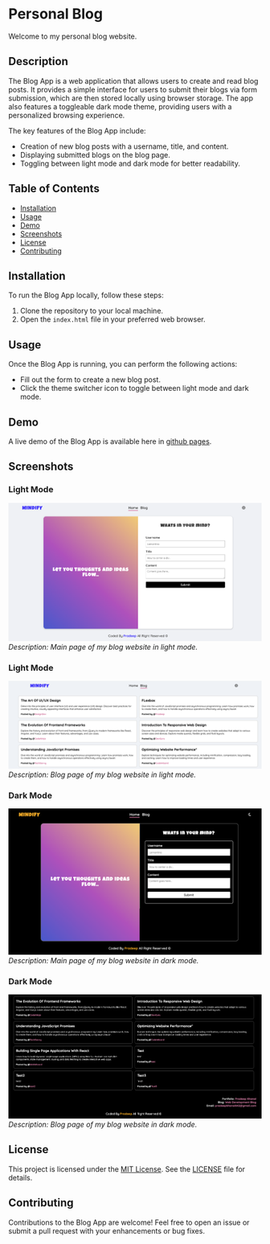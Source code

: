# Personal Blog

Welcome to my personal blog website.

## Description

The Blog App is a web application that allows users to create and read blog posts. It provides a simple interface for users to submit their blogs via form submission, which are then stored locally using browser storage. The app also features a toggleable dark mode theme, providing users with a personalized browsing experience.

The key features of the Blog App include:

- Creation of new blog posts with a username, title, and content.
- Displaying submitted blogs on the blog page.
- Toggling between light mode and dark mode for better readability.

## Table of Contents

- [Installation](#installation)
- [Usage](#usage)
- [Demo](#demo)
- [Screenshots](#screenshots)
- [License](#license)
- [Contributing](#contributing)

## Installation

To run the Blog App locally, follow these steps:

1. Clone the repository to your local machine.
2. Open the `index.html` file in your preferred web browser.

## Usage

Once the Blog App is running, you can perform the following actions:

- Fill out the form to create a new blog post.
- Click the theme switcher icon to toggle between light mode and dark mode.

## Demo

A live demo of the Blog App is available here in [github pages](https://pradeepkhanal23.github.io/my-blog-website/).

## Screenshots

### Light Mode

![Index Page](./assets/images/screenshots/index-page.png)
_Description: Main page of my blog website in light mode._

### Light Mode

![Blog Page](./assets/images/screenshots/blog-page.png)
_Description: Blog page of my blog website in light mode._

### Dark Mode

![Dark Mode (Index Page)](./assets/images/screenshots/index-page-darkmode.png)
_Description: Main page of my blog website in dark mode._

### Dark Mode

![Dark Mode (Blog Page)](./assets/images/screenshots/blog-page-darkmode.png)
_Description: Blog page of my blog website in dark mode._

## License

This project is licensed under the [MIT License](https://opensource.org/licenses/MIT). See the [LICENSE](LICENSE) file for details.

## Contributing

Contributions to the Blog App are welcome! Feel free to open an issue or submit a pull request with your enhancements or bug fixes.
